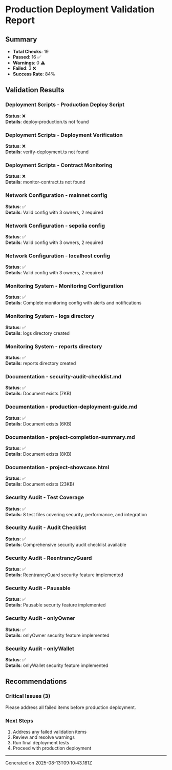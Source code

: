 # Production Deployment Validation Report

## Summary
- **Total Checks**: 19
- **Passed**: 16 ✅
- **Warnings**: 0 ⚠️
- **Failed**: 3 ❌
- **Success Rate**: 84%

## Validation Results

### Deployment Scripts - Production Deploy Script
**Status**: ❌  
**Details**: deploy-production.ts not found

### Deployment Scripts - Deployment Verification
**Status**: ❌  
**Details**: verify-deployment.ts not found

### Deployment Scripts - Contract Monitoring
**Status**: ❌  
**Details**: monitor-contract.ts not found

### Network Configuration - mainnet config
**Status**: ✅  
**Details**: Valid config with 3 owners, 2 required

### Network Configuration - sepolia config
**Status**: ✅  
**Details**: Valid config with 3 owners, 2 required

### Network Configuration - localhost config
**Status**: ✅  
**Details**: Valid config with 3 owners, 2 required

### Monitoring System - Monitoring Configuration
**Status**: ✅  
**Details**: Complete monitoring config with alerts and notifications

### Monitoring System - logs directory
**Status**: ✅  
**Details**: logs directory created

### Monitoring System - reports directory
**Status**: ✅  
**Details**: reports directory created

### Documentation - security-audit-checklist.md
**Status**: ✅  
**Details**: Document exists (7KB)

### Documentation - production-deployment-guide.md
**Status**: ✅  
**Details**: Document exists (6KB)

### Documentation - project-completion-summary.md
**Status**: ✅  
**Details**: Document exists (8KB)

### Documentation - project-showcase.html
**Status**: ✅  
**Details**: Document exists (23KB)

### Security Audit - Test Coverage
**Status**: ✅  
**Details**: 8 test files covering security, performance, and integration

### Security Audit - Audit Checklist
**Status**: ✅  
**Details**: Comprehensive security audit checklist available

### Security Audit - ReentrancyGuard
**Status**: ✅  
**Details**: ReentrancyGuard security feature implemented

### Security Audit - Pausable
**Status**: ✅  
**Details**: Pausable security feature implemented

### Security Audit - onlyOwner
**Status**: ✅  
**Details**: onlyOwner security feature implemented

### Security Audit - onlyWallet
**Status**: ✅  
**Details**: onlyWallet security feature implemented


## Recommendations

### Critical Issues (3)
Please address all failed items before production deployment.




### Next Steps
1. Address any failed validation items
2. Review and resolve warnings
3. Run final deployment tests
4. Proceed with production deployment

---
Generated on 2025-08-13T09:10:43.181Z
